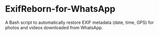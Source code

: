 # ExifReborn-for-WhatsApp
A Bash script to automatically restore EXIF metadata (date, time, GPS) for photos and videos downloaded from WhatsApp.
